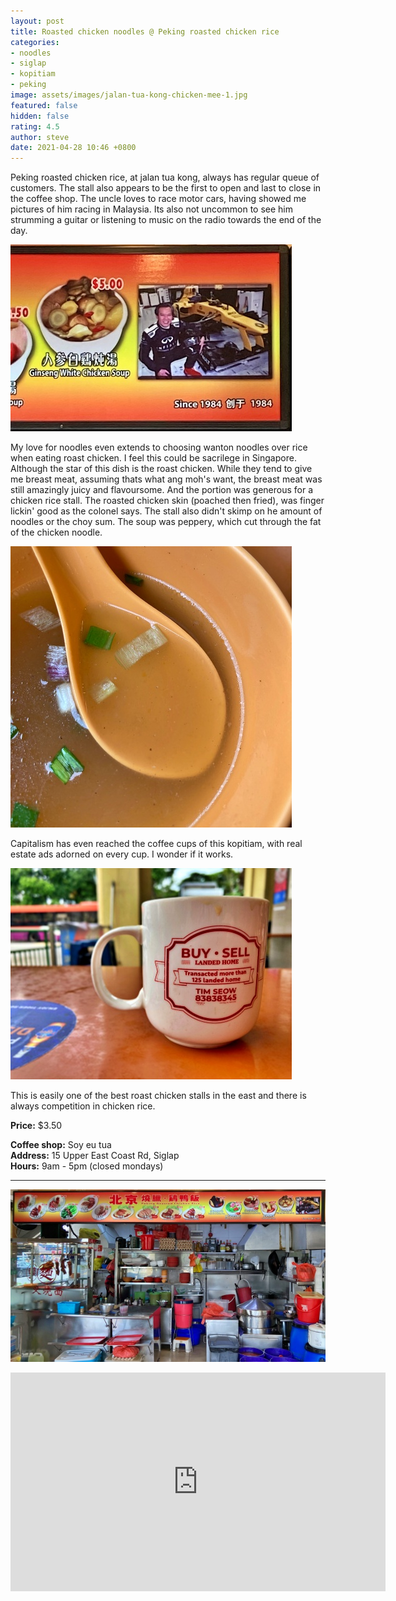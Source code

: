 ```yaml
---
layout: post
title: Roasted chicken noodles @ Peking roasted chicken rice
categories:
- noodles
- siglap
- kopitiam
- peking
image: assets/images/jalan-tua-kong-chicken-mee-1.jpg
featured: false
hidden: false
rating: 4.5
author: steve
date: 2021-04-28 10:46 +0800
---
```

Peking roasted chicken rice, at jalan tua kong, always has regular queue of customers. The stall also appears to be the first to open and last to close in the coffee shop. The uncle loves to race motor cars, having showed me pictures of him racing in Malaysia. Its also not uncommon to see him strumming a guitar or listening to music on the radio towards the end of the day.

![Racing car driver](/assets/images/jalan-tua-kong-chicken-mee-4.jpg "Picture of the hawker racing a car")

My love for noodles even extends to choosing wanton noodles over rice when eating roast chicken. I feel this could be sacrilege in Singapore. Although the star of this dish is the roast chicken. While they tend to give me breast meat, assuming thats what ang moh's want, the breast meat was still amazingly juicy and flavoursome. And the portion was generous for a chicken rice stall. The roasted chicken skin (poached then fried), was finger lickin' good as the colonel says. The stall also didn't skimp on he amount of noodles or the choy sum. The soup was peppery, which cut through the fat of the chicken noodle.

![Soup](/assets/images/jalan-tua-kong-chicken-mee-2.jpg "The soup served with the chicken rice")

Capitalism has even reached the coffee cups of this kopitiam, with real estate ads adorned on every cup. I wonder if it works.

![Advert on coffee cup](/assets/images/jalan-tua-kong-chicken-mee-3.jpg "Advert on a coffee cup for a real estate company")

This is easily one of the best roast chicken stalls in the east and there is always competition in chicken rice.

**Price:** $3.50  

**Coffee shop:** Soy eu tua  
**Address:** 15 Upper East Coast Rd, Siglap  
**Hours:** 9am - 5pm (closed mondays)  

***  

![Peking roasted chicken rice](/assets/images/jalan-tua-kong-chicken-mee-5.jpg "Peking roasted chicken rice")

<iframe src="https://www.google.com/maps/embed?pb=!1m14!1m8!1m3!1d15955.08339107152!2d103.9257479!3d1.312931!3m2!1i1024!2i768!4f13.1!3m3!1m2!1s0x0%3A0x2e291e2efa1806eb!2sSoy%20Eu%20Tua%20Coffee%20Shop!5e0!3m2!1sen!2ssg!4v1617203534419!5m2!1sen!2ssg" width="600" height="350" style="border:0;" allowfullscreen="" loading="lazy"></iframe>